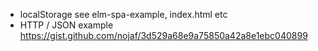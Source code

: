 - localStorage see elm-spa-example, index.html etc
- HTTP / JSON example https://gist.github.com/nojaf/3d529a68e9a75850a42a8e1ebc040899